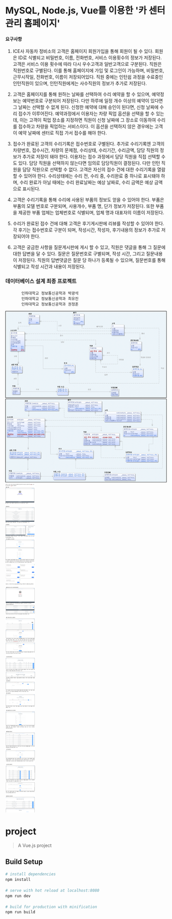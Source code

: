 # MySQL, Node.js, Vue를 이용한 '카 센터 관리 홈페이지'

#### 요구사항
1. ICE사 자동차 정비소의 고객은 홈페이지 회원가입을 통해 회원이 될 수 있다. 회원은 ID로 식별되고 비밀번호, 이름, 전화번호, 서비스 이용횟수의 정보가 저장된다. 고객은 서비스 이용 횟수에 따라 다시 우수고객과 일반고객으로 구분된다.
직원은 직원번호로 구별된다. 이를 통해 홈페이지에 가입 및 로그인이 가능하며, 비밀번호, 근무시작일, 전화번호, 이름이 저장되어있다. 직원 중에는 인턴쉽 과정을 수료중인 인턴직원이 있으며, 인턴직원에게는 사수직원의 정보가 추가로 저장된다.

2. 고객은 홈페이지를 통해 원하는 날짜를 선택하여 수리 예약을 할 수 있으며, 예약정보는 예약번호로 구분되어 저장된다. 다만 하루에 일정 개수 이상의 예약이 있다면 그 날짜는 선택할 수 없게 된다. 신청한 예약에 대해 승인이 된다면, 신청 날짜에 수리 접수가 이루어진다. 예약과정에서 이용자는 차량 픽업 옵션을 선택을 할 수 있는데, 이는 고객이 픽업 장소를 지정하면 직원이 신청 날짜에 그 장소로 이동하여 수리를 접수하고 차량을 픽업하는 서비스이다. 이 옵션을 선택하지 않은 경우에는 고객이 예약 날짜에 센터로 직접 가서 접수를 해야 한다.

3. 접수가 완료된 고객의 수리기록은 접수번호로 구별된다. 추가로 수리기록엔 고객의 차량번호, 접수시간, 차량의 문제점, 수리상태, 수리기간, 수리금액, 담당 직원의 정보가 추가로 저장이 돼야 한다.  이용자는 접수 과정에서 담당 직원을 직접 선택할 수도 있다. 담당 직원을 선택하지 않는다면 임의로 담당직원이 결정된다. 다만 인턴 직원을 담당 직원으로 선택할 수 없다.
고객은 자신의 접수 건에 대한 수리기록을 열람할 수 있어야 한다.
수리상태에는 수리 전, 수리 중, 수리완료 중 하나로 표시돼야 하며, 수리 완료가 아닐 때에는 수리 완료날짜는 예상 날짜로, 수리 금액은 예상 금액으로 표시된다. 

4. 고객은 수리기록을 통해 수리에 사용된 부품의 정보도 얻을 수 있어야 한다. 부품은 부품의 모델 번호로 구분되며, 사용개수, 부품 명, 단가 정보가 저장된다. 또한 부품을 제공한 부품 업체는 업체번호로 식별되며, 업체 명과 대표자의 이름이 저장된다.

5. 수리가 완료된 접수 건에 대해 고객은 후기게시판에 리뷰를 작성할 수 있어야 한다. 각 후기는 접수번호로 구분이 되며, 작성시간, 작성자, 후기내용의 정보가 추가로 저장되어야 한다.

6. 고객은 궁금한 사항을 질문게시판에 게시 할 수 있고, 직원은 댓글을 통해 그 질문에 대한 답변을 달 수 있다. 질문은 질문번호로 구별되며, 작성 시간, 그리고 질문내용이 저장된다. 
직원의 답변댓글은 질문 당 하나가 등록될 수 있으며, 질문번호를 통해 식별되고 작성 시간과 내용이 저장된다. 


### 데이터베이스 설계 최종 프로젝트

           인하대학교 정보통신공학과 박광석  
           인하대학교 정보통신공학과 최유진  
           인하대학교 정보통신공학과 권정훈  

![image](./설명1.png)    
![image](./설명2.png)  
![image](./설명3.png)  



# project

> A Vue.js project

## Build Setup

``` bash
# install dependencies
npm install

# serve with hot reload at localhost:8080
npm run dev

# build for production with minification
npm run build  

  
